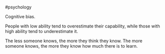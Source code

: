 #psychology 

Cognitive bias.

People with low ability tend to overestimate their capability, while those with high ability tend to underestimate it.

The less someone knows, the more they think they know.
The more someone knows, the more they know how much there is to learn.